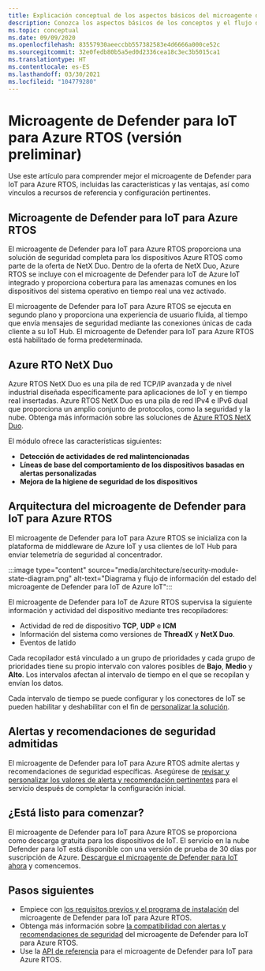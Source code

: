 ```yaml
---
title: Explicación conceptual de los aspectos básicos del microagente de Defender para IoT para Azure RTOS
description: Conozca los aspectos básicos de los conceptos y el flujo de trabajo del microagente de Defender para IoT para Azure RTOS.
ms.topic: conceptual
ms.date: 09/09/2020
ms.openlocfilehash: 83557930aeeccbb557382583e4d6666a000ce52c
ms.sourcegitcommit: 32e0fedb80b5a5ed0d2336cea18c3ec3b5015ca1
ms.translationtype: HT
ms.contentlocale: es-ES
ms.lasthandoff: 03/30/2021
ms.locfileid: "104779280"
---
```

# <a name="defender-iot-micro-agent-for-azure-rtos-preview"></a>Microagente de Defender para IoT para Azure RTOS (versión preliminar)

Use este artículo para comprender mejor el microagente de Defender para IoT para Azure RTOS, incluidas las características y las ventajas, así como vínculos a recursos de referencia y configuración pertinentes. 

## <a name="azure-rtos-iot-defender-iot-micro-agent"></a>Microagente de Defender para IoT para Azure RTOS

El microagente de Defender para IoT para Azure RTOS proporciona una solución de seguridad completa para los dispositivos Azure RTOS como parte de la oferta de NetX Duo. Dentro de la oferta de NetX Duo, Azure RTOS se incluye con el microagente de Defender para IoT de Azure IoT integrado y proporciona cobertura para las amenazas comunes en los dispositivos del sistema operativo en tiempo real una vez activado. 

El microagente de Defender para IoT para Azure RTOS se ejecuta en segundo plano y proporciona una experiencia de usuario fluida, al tiempo que envía mensajes de seguridad mediante las conexiones únicas de cada cliente a su IoT Hub. El microagente de Defender para IoT para Azure RTOS está habilitado de forma predeterminada.  

## <a name="azure-rtos-netx-duo"></a>Azure RTO NetX Duo

Azure RTOS NetX Duo es una pila de red TCP/IP avanzada y de nivel industrial diseñada específicamente para aplicaciones de IoT y en tiempo real insertadas. Azure RTOS NetX Duo es una pila de red IPv4 e IPv6 dual que proporciona un amplio conjunto de protocolos, como la seguridad y la nube. Obtenga más información sobre las soluciones de [Azure RTOS NetX Duo](/azure/rtos/netx-duo/).

El módulo ofrece las características siguientes:

- **Detección de actividades de red malintencionadas**
- **Líneas de base del comportamiento de los dispositivos basadas en alertas personalizadas**
- **Mejora de la higiene de seguridad de los dispositivos**

## <a name="defender-iot-micro-agent-for-azure-rtos-architecture"></a>Arquitectura del microagente de Defender para IoT para Azure RTOS

El microagente de Defender para IoT para Azure RTOS se inicializa con la plataforma de middleware de Azure IoT y usa clientes de IoT Hub para enviar telemetría de seguridad al concentrador.

:::image type="content" source="media/architecture/security-module-state-diagram.png" alt-text="Diagrama y flujo de información del estado del microagente de Defender para IoT de Azure IoT":::

El microagente de Defender para IoT de Azure RTOS supervisa la siguiente información y actividad del dispositivo mediante tres recopiladores:
- Actividad de red de dispositivo **TCP**, **UDP** e **ICM**
- Información del sistema como versiones de **ThreadX** y **NetX Duo**.
- Eventos de latido

Cada recopilador está vinculado a un grupo de prioridades y cada grupo de prioridades tiene su propio intervalo con valores posibles de **Bajo**, **Medio** y **Alto**. Los intervalos afectan al intervalo de tiempo en el que se recopilan y envían los datos.

Cada intervalo de tiempo se puede configurar y los conectores de IoT se pueden habilitar y deshabilitar con el fin de [personalizar la solución](how-to-azure-rtos-security-module.md). 

## <a name="supported-security-alerts-and-recommendations"></a>Alertas y recomendaciones de seguridad admitidas

El microagente de Defender para IoT para Azure RTOS admite alertas y recomendaciones de seguridad específicas. Asegúrese de [revisar y personalizar los valores de alerta y recomendación pertinentes](concept-rtos-security-alerts-recommendations.md) para el servicio después de completar la configuración inicial.

## <a name="ready-to-begin"></a>¿Está listo para comenzar?

El microagente de Defender para IoT para Azure RTOS se proporciona como descarga gratuita para los dispositivos de IoT. El servicio en la nube Defender para IoT está disponible con una versión de prueba de 30 días por suscripción de Azure. [Descargue el microagente de Defender para IoT ahora](https://github.com/azure-rtos/azure-iot-preview/releases) y comencemos. 

## <a name="next-steps"></a>Pasos siguientes

- Empiece con [los requisitos previos y el programa de instalación](quickstart-azure-rtos-security-module.md) del microagente de Defender para IoT para Azure RTOS.
- Obtenga más información sobre [la compatibilidad con alertas y recomendaciones de seguridad](concept-rtos-security-alerts-recommendations.md) del microagente de Defender para IoT para Azure RTOS. 
- Use la [API de referencia](azure-rtos-security-module-api.md) para el microagente de Defender para IoT para Azure RTOS.